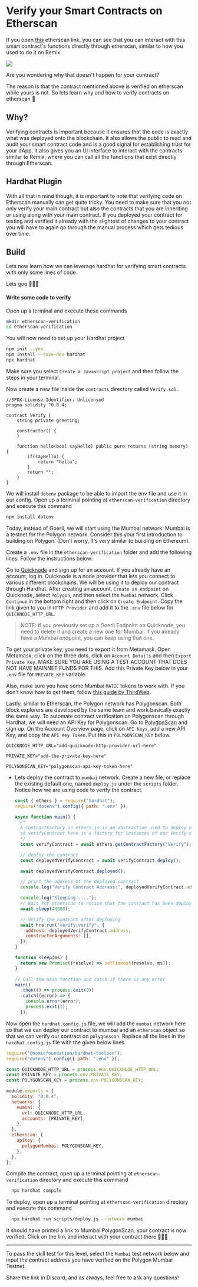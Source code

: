 # Verify your Smart Contracts on Etherscan

If you open [this](https://etherscan.io/address/0x7be8076f4ea4a4ad08075c2508e481d6c946d12b#writeContract) etherscan link, you can see that you can interact with this smart contract's functions directly through etherscan, similar to how you used to do it on Remix.

![](https://i.imgur.com/IiqNVYe.png)

Are you wondering why that doesn't happen for your contract?

The reason is that the contract mentioned above is verified on etherscan while yours is not. So lets learn why and how to verify contracts on etherscan 🚀

## Why?

Verifying contracts is important because it ensures that the code is exactly what was deployed onto the blockchain. It also allows the public to read and audit your smart contract code and is a good signal for establishing trust for your dApp. It also gives you an UI interface to interact with the contracts similar to Remix, where you can call all the functions that exist directly through Etherscan.

## Hardhat Plugin

With all that in mind though, it is important to note that verifying code on Etherscan manually can get quite tricky. You need to make sure that you not only verify your main contract but also the contracts that you are inheriting or using along with your main contract. If you deployed your contract for testing and verified it already with the slightest of changes to your contract you will have to again go through the manual process which gets tedious over time.

## Build

Lets now learn how we can leverage hardhat for verifying smart contracts with only some lines of code.

Lets goo 🚀🚀🚀

#### Write some code to verify

Open up a terminal and execute these commands

```bash
mkdir etherscan-verification
cd etherscan-verification
```

You will now need to set up your Hardhat project

```bash
npm init --yes
npm install --save-dev hardhat
npx hardhat
```

Make sure you select `Create a Javascript project` and then follow the steps in your terminal.

Now create a new file inside the `contracts` directory called `Verify.sol`.

```solidity
//SPDX-License-Identifier: Unlicensed
pragma solidity ^0.8.4;

contract Verify {
    string private greeting;

    constructor() {
    }

    function hello(bool sayHello) public pure returns (string memory) {
        if(sayHello) {
            return "hello";
        }
        return "";
    }
}
```

We will install `dotenv` package to be able to import the env file and use it in our config. Open up a terminal pointing at `etherscan-verification` directory and execute this command

```bash
npm install dotenv
```

Today, instead of Goerli, we will start using the Mumbai network. Mumbai is a testnet for the Polygon network. Consider this your first introduction to building on Polygon. (Don't worry, it's very similar to building on Ethereum).

Create a `.env` file in the `etherscan-verification` folder and add the following lines. Follow the instructions below:

Go to [Quicknode](https://www.quicknode.com/?utm_source=learnweb3&utm_campaign=generic&utm_content=sign-up&utm_medium=learnweb3) and sign up for an account. If you already have an account, log in. Quicknode is a node provider that lets you connect to various different blockchains. We will be using it to deploy our contract through Hardhat. After creating an account, `Create an endpoint` on Quicknode, select `Polygon`, and then select the `Mumbai` network. Click `Continue` in the bottom right and then click on `Create Endpoint`. Copy the link given to you in `HTTP Provider` and add it to the `.env` file below for `QUICKNODE_HTTP_URL`.

> NOTE: If you previously set up a Goerli Endpoint on Quicknode, you need to delete it and create a new one for Mumbai. If you already have a Mumbai endpoint, you can keep using that one.

To get your private key, you need to export it from Metamask. Open Metamask, click on the three dots, click on `Account Details` and then `Export Private Key`. MAKE SURE YOU ARE USING A TEST ACCOUNT THAT DOES NOT HAVE MAINNET FUNDS FOR THIS. Add this Private Key below in your `.env` file for `PRIVATE_KEY` variable.

Also, make sure you have some Mumbai `MATIC` tokens to work with. If you don't know how to get them, follow [this guide by ThirdWeb](https://portal.thirdweb.com/guides/get-matic-on-polygon-mumbai-testnet-faucet).

Lastly, similar to Etherscan, the Polygon network has Polygonscan. Both block explorers are developed by the same team and work basically exactly the same way. To automate contract verification on Polygonscan through Hardhat, we will need an API Key for Polygonscan. Go to [PolygonScan](https://polygonscan.com) and sign up. On the Account Overview page, click on `API Keys`, add a new API Key, and copy the `API Key Token`. Put this in `POLYGONSCAN_KEY` below.

```
QUICKNODE_HTTP_URL="add-quicknode-http-provider-url-here"

PRIVATE_KEY="add-the-private-key-here"

POLYGONSCAN_KEY="polygonscan-api-key-token-here"
```

- Lets deploy the contract to `mumbai` network. Create a new file, or replace the existing default one, named `deploy.js` under the `scripts` folder. Notice how we are using code to verify the contract.

  ```javascript
  const { ethers } = require("hardhat");
  require("dotenv").config({ path: ".env" });

  async function main() {
    /*
    A ContractFactory in ethers.js is an abstraction used to deploy new smart contracts,
    so verifyContract here is a factory for instances of our Verify contract.
    */
    const verifyContract = await ethers.getContractFactory("Verify");

    // deploy the contract
    const deployedVerifyContract = await verifyContract.deploy();

    await deployedVerifyContract.deployed();

    // print the address of the deployed contract
    console.log("Verify Contract Address:", deployedVerifyContract.address);

    console.log("Sleeping.....");
    // Wait for etherscan to notice that the contract has been deployed
    await sleep(40000);

    // Verify the contract after deploying
    await hre.run("verify:verify", {
      address: deployedVerifyContract.address,
      constructorArguments: [],
    });
  }

  function sleep(ms) {
    return new Promise((resolve) => setTimeout(resolve, ms));
  }

  // Call the main function and catch if there is any error
  main()
    .then(() => process.exit(0))
    .catch((error) => {
      console.error(error);
      process.exit(1);
    });
  ```

Now open the `hardhat.config.js` file, we will add the `mumbai` network here so that we can deploy our contract to mumbai and an `etherscan` object so that we can verify our contract on `polygonscan`. Replace all the lines in the `hardhat.config.js` file with the given below lines.

```javascript
require("@nomicfoundation/hardhat-toolbox");
require("dotenv").config({ path: ".env" });

const QUICKNODE_HTTP_URL = process.env.QUICKNODE_HTTP_URL;
const PRIVATE_KEY = process.env.PRIVATE_KEY;
const POLYGONSCAN_KEY = process.env.POLYGONSCAN_KEY;

module.exports = {
  solidity: "0.8.4",
  networks: {
    mumbai: {
      url: QUICKNODE_HTTP_URL,
      accounts: [PRIVATE_KEY],
    },
  },
  etherscan: {
    apiKey: {
      polygonMumbai: POLYGONSCAN_KEY,
    },
  },
};
```

Compile the contract, open up a terminal pointing at `etherscan-verification` directory and execute this command

```bash
  npx hardhat compile
```

To deploy, open up a terminal pointing at `etherscan-verification` directory and execute this command

```bash
  npx hardhat run scripts/deploy.js --network mumbai
```

It should have printed a link to Mumbai PolygonScan, your contract is now verified. Click on the link and interact with your contract there 🚀🚀🚀

---

To pass the skill test for this level, select the `Mumbai` test network below and input the contract address you have verified on the Polygon Mumbai Testnet.

Share the link in Discord, and as always, feel free to ask any questions!
